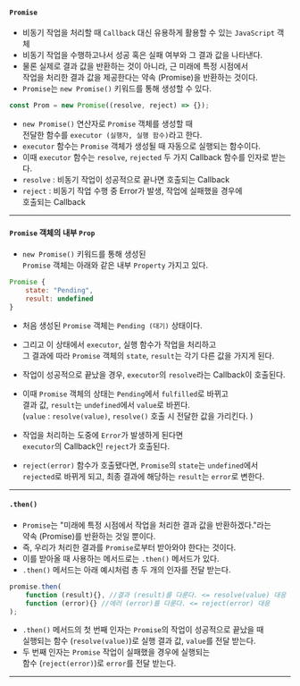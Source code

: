 
#### `Promise`

- 비동기 작업을 처리할 때 `Callback` 대신 유용하게 활용할 수 있는 `JavaScript` 객체
- 비동기 작업을 수행하고나서 성공 혹은 실패 여부와 그 결과 값을 나타낸다.
- 물론 실제로 결과 값을 반환하는 것이 아니라, 근 미래에 특정 시점에서 <br/>
	작업을 처리한 결과 값을 제공한다는 약속 (Promise)을 반환하는 것이다.
- `Promise`는 `new Promise()` 키워드를 통해 생성할 수 있다.

``` js
const Prom = new Promise((resolve, reject) => {});
```

- `new Promise()` 연산자로 `Promise` 객체를 생성할 때 <br/>
	전달한 함수를 `executor (실행자, 실행 함수)`라고 한다.
- `executor` 함수는 `Promise` 객체가 생성될 때 자동으로 실행되는 함수이다.
- 이때 `executor` 함수는 `resolve`, `rejected` 두 가지 Callback 함수를 인자로 받는다.
- `resolve` : 비동기 작업이 성공적으로 끝나면 호출되는 Callback
- `reject` : 비동기 작업 수행 중 Error가 발생, 작업에 실패했을 경우에 <br/>
		 호출되는 Callback

---
#### `Promise` 객체의 내부 `Prop`

- `new Promise()` 키워드를 통해 생성된 <br/>
  `Promise` 객체는 아래와 같은 내부 `Property` 가지고 있다.
  
``` js
Promise {
	state: "Pending",
	result: undefined
}
```

- 처음 생성된 `Promise` 객체는 `Pending (대기)` 상태이다.
- 그리고 이 상태에서 `executor`, 실행 함수가 작업을 처리하고 <br/>
	그 결과에 따라 `Promise` 객체의 `state`, `result`는 각기 다른 값을 가지게 된다.

- 작업이 성공적으로 끝났을 경우, `executor`의 `resolve`라는 Callback이 호출된다.
- 이때 `Promise` 객체의 상태는 `Pending`에서 `fulfilled`로 바뀌고 <br/>
	결과 값, `result`는 `undefined`에서 `value`로 바뀐다. <br/>
	(`value` : `resolve(value)`, `resolve()` 호출 시 전달한 값을 가리킨다. )

- 작업을 처리하는 도중에 `Error`가 발생하게 된다면 <br/>
	`executor`의 Callback인 `reject`가 호출된다.
- `reject(error)` 함수가 호출됐다면, `Promise`의 `state`는 `undefined`에서 <br/>
	`rejected`로 바뀌게 되고, 최종 결과에 해당하는 `result`는 `error`로 변한다.

---

#### `.then()`

- `Promise`는 "미래에 특정 시점에서 작업을 처리한 결과 값을 반환하겠다."라는 <br/>
	약속 (Promise)를 반환하는 것일 뿐이다.
- 즉, 우리가 처리한 결과를 `Promise`로부터 받아와야 한다는 것이다.
- 이를 받아올 때 사용하는 메서드로는 `.then()` 메서드가 있다.
- `.then()` 메서드는 아래 예시처럼 총 두 개의 인자를 전달 받는다.

``` js
promise.then(
	function (result){}, //결과 (result)를 다룬다. <= resolve(value) 대응
	function (error){} //에러 (error)를 다룬다. <= reject(error) 대응
);
```

- `.then()` 메서드의 첫 번째 인자는 `Promise`의 작업이 성공적으로 끝났을 때 <br/>
	실행되는 함수 (`resolve(value)`)로 실행 결과 값, `value`를 전달 받는다.
- 두 번째 인자는 `Promise` 작업이 실패했을 경우에 실행되는 <br/>
	함수 (`reject(error)`)로 `error`를 전달 받는다.
---

